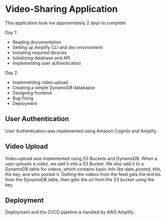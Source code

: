 # Video-Sharing Application

This application took me approximately 2 days to complete

Day 1:
- Reading documentation
- Setting up Amplify CLI and dev environment
- Installing required libraries
- Initializing database and API
- Implementing user authentication

Day 2:
- Implementing video upload
- Creating a simple DynamoDB databaase
- Designing frontend
- Bug fixing
- Deployment

## User Authentication
User Authentication was implemented using Amazon Cognito and Amplify.

## Video Upload
Video upload was implemented using S3 Buckets and DynamoDB. When a user uploads a video, we add it into a S3 Bucket. We also add it to a DynamoDB table for videos, which contains basic info like date_posted, title, the key, and who posted it. Getting the videos from the feed gets the entries from the DynamoDB table, then gets the url from the S3 bucket using the key.

## Deployment
Deployment and the CI/CD pipeline is handled by AWS Amplify.
